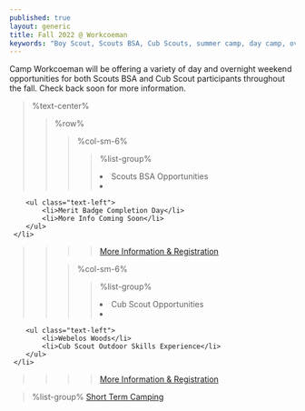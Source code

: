 ```yaml
---
published: true
layout: generic
title: Fall 2022 @ Workcoeman
keywords: "Boy Scout, Scouts BSA, Cub Scouts, summer camp, day camp, overview, Scouting, Fall 2022, Overnight Camping, Merit Badges"
---
```


Camp Workcoeman will be offering a variety of day and overnight weekend opportunities for both Scouts BSA and Cub Scout participants throughout the fall. Check back soon for more information.

> %text-center%
>> %row%
>>> %col-sm-6%
>>>> %list-group%
>>>> <li class="list-group-item active h3">Scouts BSA Opportunities</li>
>>>> <li class="list-group-item">
        <ul class="text-left">
            <li>Merit Badge Completion Day</li>
            <li>More Info Coming Soon</li>
        </ul>
     </li>
>>>> <a href="{{ site.url }}/scouts-bsa/year-round-programs/" class="list-group-item">More Information & Registration</a>
>>
>>> %col-sm-6%
>>>> %list-group%
>>>> <li class="list-group-item active h3">Cub Scout Opportunities</li>
>>>> <li class="list-group-item">
        <ul class="text-left">
            <li>Webelos Woods</li>
            <li>Cub Scout Outdoor Skills Experience</li>
        </ul>
     </li>
>>>> <a href="{{ site.url }}/cub-scouts/year-round-programs/" class="list-group-item">More Information & Registration</a>

> %list-group%
> <a href="{{ site.url }}/short-term-camping/" class="list-group-item">Short Term Camping</a>


